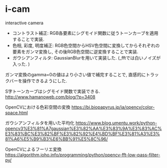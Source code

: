 # i-cam
interactive camera

- コントラスト補正: 
RGB各要素にシグモイド関数に従うトーンカーブを適用することで実装.
- 色相, 彩度, 明度補正: 
RGB色空間からHSV色空間に変換してからそれぞれの要素をガンマ変換し, その後RGB色空間に逆変換することで実装.
- ガウシアンフィルタ: 
GaussianBlurを用いて実装した.
(_fftでは白いノイズが入った. )

ガンマ変換のgamma=0の値はより小さい値で補完することで, 直感的にトラックバーを操作できるようにした.

S字トーンカーブはシグモイド関数で実装できる.
<http://www.hamanoweb.com/blog/?p=3408>

OpenCVにおける色彩空間の変換
https://bi.biopapyrus.jp/ia/opencv/color-space.html

ガウシアンフィルタを用いた平均化
https://www.blog.umentu.work/python-opencv3%E3%81%A7gaussian%E3%82%AA%E3%83%9A%E3%83%AC%E3%83%BC%E3%82%BF%E3%82%92%E4%BD%BF%E3%81%A3%E3%81%A6%E5%B9%B3%E6%BB%91%E5%8C%96/

OpenCVによるフーリエ変換
https://algorithm.joho.info/programming/python/opencv-fft-low-pass-filter-py/

